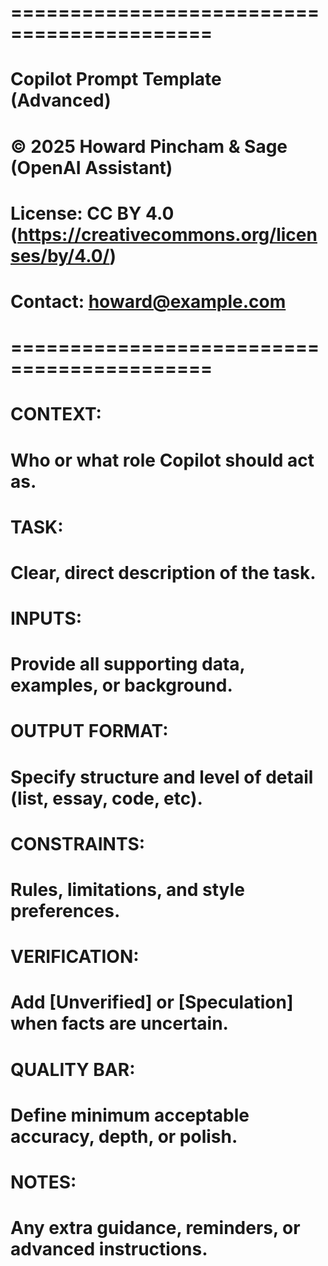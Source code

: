# ===========================================
# Copilot Prompt Template (Advanced)
# © 2025 Howard Pincham & Sage (OpenAI Assistant)
# License: CC BY 4.0 (https://creativecommons.org/licenses/by/4.0/)
# Contact: howard@example.com
# ===========================================

# CONTEXT:
#   Who or what role Copilot should act as.

# TASK:
#   Clear, direct description of the task.

# INPUTS:
#   Provide all supporting data, examples, or background.

# OUTPUT FORMAT:
#   Specify structure and level of detail (list, essay, code, etc).

# CONSTRAINTS:
#   Rules, limitations, and style preferences.

# VERIFICATION:
#   Add [Unverified] or [Speculation] when facts are uncertain.

# QUALITY BAR:
#   Define minimum acceptable accuracy, depth, or polish.

# NOTES:
#   Any extra guidance, reminders, or advanced instructions.
